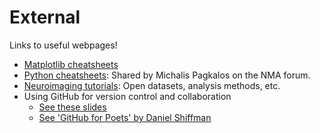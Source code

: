# External

Links to useful webpages!
- [Matplotlib cheatsheets](https://github.com/matplotlib/cheatsheets)
- [Python cheatsheets](https://drive.google.com/drive/folders/1ffagndwSixKBDft5_IGxTxkDYTiwBz1F): Shared by Michalis Pagkalos on the NMA forum.
- [Neuroimaging tutorials](https://learn-neuroimaging.github.io/tutorials-and-resources/): Open datasets, analysis methods, etc.
- Using GitHub for version control and collaboration
    - [See these slides](https://drive.google.com/file/d/1T8qAa70uQ_OhQYqilbtruhq2oscgzOUS/view)
    - [See 'GitHub for Poets' by Daniel Shiffman](https://www.youtube.com/playlist?list=PLRqwX-V7Uu6ZF9C0YMKuns9sLDzK6zoiV)
